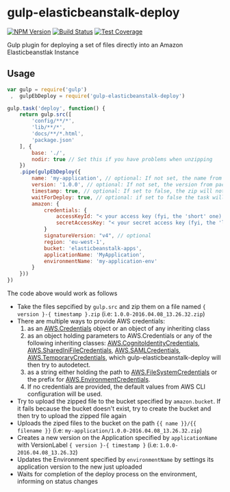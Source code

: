 # gulp-elasticbeanstalk-deploy

  [![NPM Version][npm-image]][npm-url]
  [![Build Status][travis-image]][travis-url]
  [![Test Coverage][coveralls-image]][coveralls-url]

Gulp plugin for deploying a set of files directly into an Amazon Elasticbeanstlak Instance

## Usage
```js
var gulp = require('gulp')
 ,  gulpEbDeploy = require('gulp-elasticbeanstalk-deploy')

gulp.task('deploy', function() {
    return gulp.src([
        'config/**/*',
        'lib/**/*',
        'docs/**/*.html',
        'package.json'
    ], {
        base: './',
        nodir: true // Set this if you have problems when unzipping
    })
    .pipe(gulpEbDeploy({
        name: 'my-application', // optional: If not set, the name from package.json will be used
        version: '1.0.0', // optional: If not set, the version from package.json will be used
        timestamp: true, // optional: If set to false, the zip will not have a timestamp
        waitForDeploy: true, // optional: if set to false the task will end as soon as it starts deploying
        amazon: {
            credentials: {
                accessKeyId: "< your access key (fyi, the 'short' one) >", // optional
                secretAccessKey: "< your secret access key (fyi, the 'long' one) >", // optional
            }
            signatureVersion: "v4", // optional
            region: 'eu-west-1',
            bucket: 'elasticbeanstalk-apps',
            applicationName: 'MyApplication',
            environmentName: 'my-application-env'
        }
    }))
})
```

The code above would work as follows
* Take the files sepcified by `gulp.src` and zip them on a file named `{ version }-{ timestamp }.zip` (i.e: `1.0.0-2016.04.08_13.26.32.zip`)
* There are multiple ways to provide AWS credentials:
  1. as an [AWS.Credentials](http://docs.aws.amazon.com/AWSJavaScriptSDK/latest/AWS/Credentials.html) object or an object of any inheriting class
  2. as an object holding parameters to AWS.Credentials or any of the following inheriting classes: [AWS.CognitoIdentityCredentials](http://docs.aws.amazon.com/AWSJavaScriptSDK/latest/AWS/CognitoIdentityCredentials.html), [AWS.SharedIniFileCredentials](http://docs.aws.amazon.com/AWSJavaScriptSDK/latest/AWS/SharedIniFileCredentials.html), [AWS.SAMLCredentials](http://docs.aws.amazon.com/AWSJavaScriptSDK/latest/AWS/SAMLCredentials.html), [AWS.TemporaryCredentials](http://docs.aws.amazon.com/AWSJavaScriptSDK/latest/AWS/TemporaryCredentials.html), which gulp-elasticbeanstalk-deploy will then try to autodetect.
  3. as a string either holding the path to [AWS.FileSystemCredentials](http://docs.aws.amazon.com/AWSJavaScriptSDK/latest/AWS/FileSystemCredentials.html) or the prefix for [AWS.EnvironmentCredentials](http://docs.aws.amazon.com/AWSJavaScriptSDK/latest/AWS/EnvironmentCredentials.html).
  2. If no credentials are provided, the default values from AWS CLI configuration will be used.
* Try to upload the zipped file to the bucket specified by `amazon.bucket`. If it fails because the bucket doesn't exist, try to create the bucket and then try to upload the zipped file again
* Uploads the ziped files to the bucket on the path `{{ name }}/{{ filename }}` (i.e: `my-application/1.0.0-2016.04.08_13.26.32.zip`)
* Creates a new version on the Application specified by `applicationName` with VersionLabel `{ version }-{ timestamp }` (i.e: `1.0.0-2016.04.08_13.26.32`)
* Updates the Environment specified by `environmentName` by settings its application version to the new just uploaded
* Waits for completion of the deploy process on the environment, informing on status changes


[npm-image]: https://img.shields.io/npm/v/gulp-elasticbeanstalk-deploy.svg
[npm-url]: https://npmjs.org/package/gulp-elasticbeanstalk-deploy
[travis-image]: https://img.shields.io/travis/Upplication/gulp-elasticbeanstalk-deploy/master.svg
[travis-url]:  https://travis-ci.org/Upplication/gulp-elasticbeanstalk-deploy
[coveralls-image]: https://img.shields.io/coveralls/Upplication/gulp-elasticbeanstalk-deploy/master.svg
[coveralls-url]: https://coveralls.io/r/Upplication/gulp-elasticbeanstalk-deploy?branch=master
